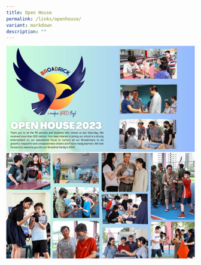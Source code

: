 ```yaml
---
title: Open House
permalink: /links/openhouse/
variant: markdown
description: ""
---
```

![](/images/2024/OPEN%20HOUSE/1.jpg)<br>
![](/images/2024/OPEN%20HOUSE/openhouse232.jpg)